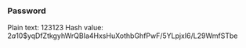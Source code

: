 ### Password

Plain text: 123123
Hash value: $2a$10$yqDfZtkgyhWrQBIa4HxsHuXothbGhfPwF/5YLpjxI6/L29WmfSTbe